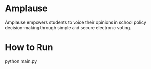 # Amplause
Amplause empowers students to voice their opinions in school policy decision-making through simple and secure electronic voting.

# How to Run
python main.py



